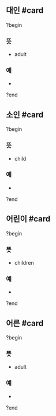 ## 대인 #card
?begin
### 뜻
- adult
### 예
-
?end


## 소인 #card
?begin
### 뜻
- child
### 예
-
<!--SR:!2025-05-18,22,250-->
?end


## 어린이 #card
?begin
### 뜻
- children
### 예
-
?end


## 어른 #card
?begin
### 뜻
- adult
### 예
-
?end

